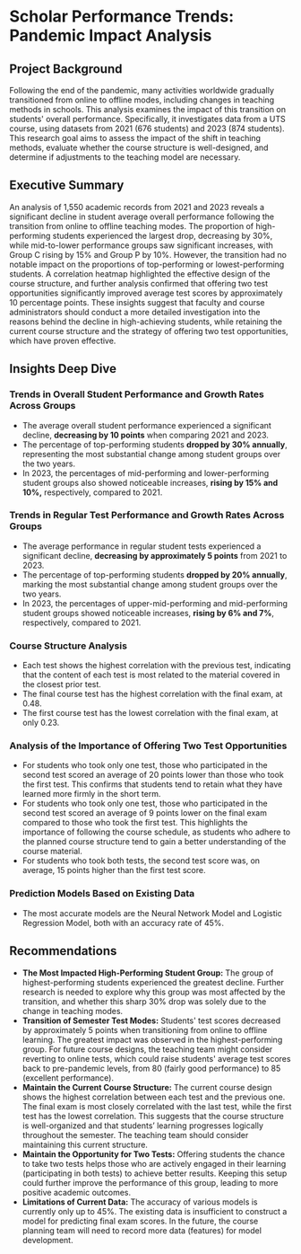 # Scholar Performance Trends: Pandemic Impact Analysis
## Project Background
Following the end of the pandemic, many activities worldwide gradually transitioned from online to offline modes, including changes in teaching methods in schools. This analysis examines the impact of this transition on students' overall performance. Specifically, it investigates data from a UTS course, using datasets from 2021 (676 students) and 2023 (874 students). This research goal aims to assess the impact of the shift in teaching methods, evaluate whether the course structure is well-designed, and determine if adjustments to the teaching model are necessary.     
## Executive Summary
An analysis of 1,550 academic records from 2021 and 2023 reveals a significant decline in student average overall performance following the transition from online to offline teaching modes. The proportion of high-performing students experienced the largest drop, decreasing by 30%, while mid-to-lower performance groups saw significant increases, with Group C rising by 15% and Group P by 10%. However, the transition had no notable impact on the proportions of top-performing or lowest-performing students. A correlation heatmap highlighted the effective design of the course structure, and further analysis confirmed that offering two test opportunities significantly improved average test scores by approximately 10 percentage points. These insights suggest that faculty and course administrators should conduct a more detailed investigation into the reasons behind the decline in high-achieving students, while retaining the current course structure and the strategy of offering two test opportunities, which have proven effective.
## Insights Deep Dive
### Trends in Overall Student Performance and Growth Rates Across Groups
* The average overall student performance experienced a significant decline, **decreasing by 10 points** when comparing 2021 and 2023.
* The percentage of top-performing students **dropped by 30% annually**, representing the most substantial change among student groups over the two years.
* In 2023, the percentages of mid-performing and lower-performing student groups also showed noticeable increases, **rising by 15% and 10%,** respectively, compared to 2021.
### Trends in Regular Test Performance and Growth Rates Across Groups
* The average performance in regular student tests experienced a significant decline, **decreasing by approximately 5 points** from 2021 to 2023.
* The percentage of top-performing students **dropped by 20% annually**, marking the most substantial change among student groups over the two years.
* In 2023, the percentages of upper-mid-performing and mid-performing student groups showed noticeable increases, **rising by 6% and 7%**, respectively, compared to 2021.
### Course Structure Analysis
* Each test shows the highest correlation with the previous test, indicating that the content of each test is most related to the material covered in the closest prior test.
* The final course test has the highest correlation with the final exam, at 0.48.
* The first course test has the lowest correlation with the final exam, at only 0.23.
### Analysis of the Importance of Offering Two Test Opportunities
* For students who took only one test, those who participated in the second test scored an average of 20 points lower than those who took the first test. This confirms that students tend to retain what they have learned more firmly in the short term.
* For students who took only one test, those who participated in the second test scored an average of 9 points lower on the final exam compared to those who took the first test. This highlights the importance of following the course schedule, as students who adhere to the planned course structure tend to gain a better understanding of the course material.
* For students who took both tests, the second test score was, on average, 15 points higher than the first test score.
### Prediction Models Based on Existing Data
* The most accurate models are the Neural Network Model and Logistic Regression Model, both with an accuracy rate of 45%.
## Recommendations
* **The Most Impacted High-Performing Student Group:** The group of highest-performing students experienced the greatest decline. Further research is needed to explore why this group was most affected by the transition, and whether this sharp 30% drop was solely due to the change in teaching modes.
* **Transition of Semester Test Modes:** Students' test scores decreased by approximately 5 points when transitioning from online to offline learning. The greatest impact was observed in the highest-performing group. For future course designs, the teaching team might consider reverting to online tests, which could raise students' average test scores back to pre-pandemic levels, from 80 (fairly good performance) to 85 (excellent performance).
* **Maintain the Current Course Structure:** The current course design shows the highest correlation between each test and the previous one. The final exam is most closely correlated with the last test, while the first test has the lowest correlation. This suggests that the course structure is well-organized and that students’ learning progresses logically throughout the semester. The teaching team should consider maintaining this current structure.
* **Maintain the Opportunity for Two Tests:** Offering students the chance to take two tests helps those who are actively engaged in their learning (participating in both tests) to achieve better results. Keeping this setup could further improve the performance of this group, leading to more positive academic outcomes.
* **Limitations of Current Data:** The accuracy of various models is currently only up to 45%. The existing data is insufficient to construct a model for predicting final exam scores. In the future, the course planning team will need to record more data (features) for model development.













